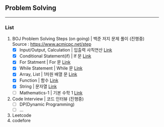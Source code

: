 ## Problem Solving 
---
### List
1. BOJ Problem Solving Steps (on going) | 백준 저지 문제 풀이 (진행중)   
   Source : <https://www.acmicpc.net/step>
    - [x] Input/Output, Calculation | 입출력 사칙연산 [Link](https://www.acmicpc.net/step/1)
    - [x] Conditional Statement(if) | If 문 [Link](https://www.acmicpc.net/step/4)
    - [x] For Statment | For 문 [Link](https://www.acmicpc.net/step/3)
    - [x] While Statement | While 문 [Link](https://www.acmicpc.net/step/2)
    - [x] Array, List | 1차원 배열 문 [Link](https://www.acmicpc.net/step/6)
    - [x] Function | 함수 [Link](https://www.acmicpc.net/step/5)
    - [x] String | 문자열 [Link](https://www.acmicpc.net/step/7)
    - [ ] Mathematics-1 | 기본 수학 1 [Link](https://www.acmicpc.net/step/8)

2. Code Interview | 코드 인터뷰 (진행중)
    - [ ] DP(Dynamic Programming) 
    - [ ] ...

2. Leetcode
3. codefore
